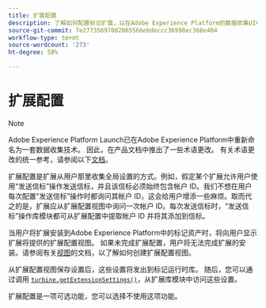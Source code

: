 ```yaml
---
title: 扩展配置
description: 了解如何配置标记扩展，以在Adobe Experience Platform的数据收集UI中从用户那里收集全局设置。
source-git-commit: 7e27735697882065566ebdeccc36998ec368e404
workflow-type: tm+mt
source-wordcount: '273'
ht-degree: 58%

---
```


# 扩展配置

>[!NOTE]
>
>Adobe Experience Platform Launch已在Adobe Experience Platform中重新命名为一套数据收集技术。 因此，在产品文档中推出了一些术语更改。 有关术语更改的统一参考，请参阅以下[文档](../term-updates.md)。

扩展配置是扩展从用户那里收集全局设置的方式。例如，假定某个扩展允许用户使用“发送信标”操作发送信标，并且该信标必须始终包含帐户 ID。我们不想在用户每次配置“发送信标”操作时都询问其帐户 ID，这会给用户增添一些麻烦。取而代之的是，扩展应从扩展配置视图中询问一次帐户 ID。每次发送信标时，“发送信标”操作库模块都可从扩展配置中提取帐户 ID 并将其添加到信标。

当用户将扩展安装到Adobe Experience Platform中的标记资产时，将向用户显示扩展将提供的扩展配置视图。 如果未完成扩展配置，用户将无法完成扩展的安装。请参阅有关[视图](./web/views.md)的文档，以了解如何创建扩展配置视图。

从扩展配置视图保存设置后，这些设置将发出到标记运行时库。 随后，您可以通过调用 [`turbine.getExtensionSettings()`](./turbine.md#get-extension-settings)，从扩展库模块中访问这些设置。

扩展配置是一项可选功能，您可以选择不使用这项功能。
